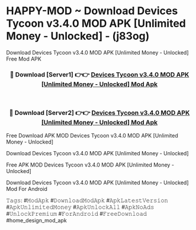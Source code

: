 # HAPPY-MOD ~ Download Devices Tycoon v3.4.0 MOD APK [Unlimited Money - Unlocked] - (j83og)
Download Devices Tycoon v3.4.0 MOD APK [Unlimited Money - Unlocked] Free Mod APK

<div align="center">
<h3>🔴 Download [Server1] 👉👉 <a href="https://apk-comot.site?title=Devices_Tycoon_v3.4.0_MOD_APK_[Unlimited_Money_-_Unlocked]">Devices Tycoon v3.4.0 MOD APK [Unlimited Money - Unlocked] Mod Apk</a></h3><br>

<h3>🔴 Download [Server2] 👉👉 <a href="https://apk-comot.site?title=Devices_Tycoon_v3.4.0_MOD_APK_[Unlimited_Money_-_Unlocked]">Devices Tycoon v3.4.0 MOD APK [Unlimited Money - Unlocked] Mod Apk</a></h3>
</div>


Free Download APK MOD Devices Tycoon v3.4.0 MOD APK [Unlimited Money - Unlocked]

Download Devices Tycoon v3.4.0 MOD APK [Unlimited Money - Unlocked] 

Free APK MOD Devices Tycoon v3.4.0 MOD APK [Unlimited Money - Unlocked] 

Download Devices Tycoon v3.4.0 MOD APK [Unlimited Money - Unlocked] Mod For Android

𝚃𝚊𝚐𝚜: #𝙼𝚘𝚍𝙰𝚙𝚔 #𝙳𝚘𝚠𝚗𝚕𝚘𝚊𝚍𝙼𝚘𝚍𝙰𝚙𝚔 #𝙰𝚙𝚔𝙻𝚊𝚝𝚎𝚜𝚝𝚅𝚎𝚛𝚜𝚒𝚘𝚗 #𝙰𝚙𝚔𝚄𝚗𝚕𝚒𝚖𝚒𝚝𝚎𝚍𝙼𝚘𝚗𝚎𝚢 #𝙰𝚙𝚔𝚄𝚗𝚕𝚘𝚌𝚔𝙰𝚕𝚕 #𝙰𝚙𝚔𝙽𝚘𝙰𝚍𝚜 #𝚄𝚗𝚕𝚘𝚌𝚔𝙿𝚛𝚎𝚖𝚒𝚞𝚖 #𝙵𝚘𝚛𝙰𝚗𝚍𝚛𝚘𝚒𝚍 #𝙵𝚛𝚎𝚎𝙳𝚘𝚠𝚗𝚕𝚘𝚊𝚍 #home_design_mod_apk